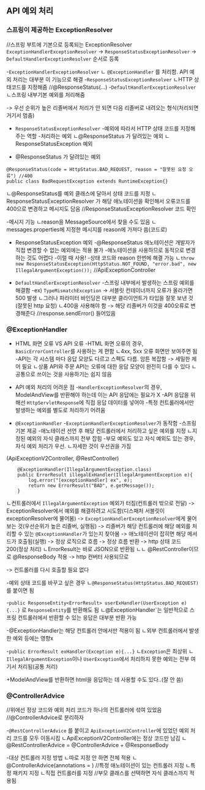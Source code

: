 ## API 예외 처리
### 스프링이 제공하는 ExceptionResolver

//스프링 부트에 기본으로 등록되는 ExceptionResolver
`ExceptionHandlerExceptionResolver` -> `ResponseStatusExceptionResolver` -> `DefaultHandlerExceptionResolver`  순서로 등록

-`ExceptionHandlerExceptionResolver`
ㄴ `@ExceptionHandler` 를 처리함. API 예외 처리는 대부분 이 기능으로 해결
-`ResponseStatusExceptionResolver`
ㄴHTTP 상태코드를 지정해줌 //@ResponseStatus(...)
-`DefaultHandlerExceptionResolver`
ㄴ스프링 내부기본 예외를 처리해줌

-> 우선 순위가 높은 리졸버에서 처리가 안 되면 다음 리졸버로 내려오는 형식(처리되면 거기서 멈춤)

- `ResponseStatusExceptionResolver`
-예외에 따라서 HTTP 상태 코드를 지정해주는 역할
-처리하는 예외
ㄴ@ResponseStatus 가 달려있는 예외
ㄴResponseStatusException 예외

- @ResponseStatus 가 달려있는 예외
```
@ResponseStatus(code = HttpStatus.BAD_REQUEST, reason = "잘못된 요청 오류") //400
public class BadRequestException extends RuntimeException{}
```
ㄴ@ResponseStatus를 예외 클래스에 달아서 상태 코드를 지정
ㄴResponseStatusExceptionResolver 가 해당 애노테이션을 확인해서 오류코드를 400으로 변경하고 메시지도 담음 //ResponseStatusExceptionResolver 코드 확인

-메시지 기능
ㄴreason을 MessageSource에서 찾을 수도 있음 
ㄴmessages.properties에 지정한 메시지를 reason에 가져다 씀(코드로)

- ResponseStatusException 예외
-@ResponseStatus 애노테이션은 개발자가 직접 변경할 수 없는 예외에는 적용 불가
-애노테이션을 사용하므로 동적으로 변경하는 것도 어렵다 
-이럴 때 사용!
-상태 코드와 reason 한번에 해결 가능 
ㄴ`throw new ResponseStatusException(HttpStatus.NOT_FOUND, "error.bad", new IllegalArgumentException());` //ApiExceptionController


- `DefaultHandlerExceptionResolver`
-스프링 내부에서 발생하는 스프링 예외를 해결함
-ex) `TypeMismatchException` -> 서블릿 컨테이너까지 오류가 올라가면 500 발생
ㄴ그러나 파라미터 바인딩은 대부분 클라이언트가 타입을 잘못 보낸 것(잘못된 http 요청)
ㄴ400을 사용해야 함
-> 해당 리졸버가 이것을 400오류로 변경해준다 //response.sendError() 들어있음


### @ExceptionHandler

- HTML 화면 오류 VS API 오류
-HTML 화면 오류의 경우, `BasicErrorController`를 사용하는 게 편함
ㄴ4xx, 5xx 오류 화면만 보여주면 됨
-API는 각 시스템 마다 응답 모양도 다르고 스펙도 다름. 암튼 복잡함 -> 세밀한 제어 필요
ㄴ상품 API와 주문 API는 오류에 대한 응답 모양이 완전히 다를 수 있다
ㄴ공통으로 쓰이는 것을 사용하기는 쉽지 않음

- API 예외 처리의 어려운 점
-`HandlerExceptionResolver`의 경우, ModelAndView를 반환해야 하는데 이는 API 응답에는 필요가 X
-API 응답을 위해선 `HttpServletResponse`에 직접 응답 데이터를 넣어야
-특정 컨트롤러에서만 발생하는 예외를 별도로 처리하기 어려움

- `@ExceptionHandler`
-`ExceptionHandlerExceptionResolver`가 동작함
-스프링 기본 제공
-애노테이션 선언 후 해당 컨트롤러에서 처리하고 싶은 예외를 지정
ㄴ지정된 예외의 자식 클래스까지 전부 잡힘
-부모 예외도 있고 자식 예외도 있는 경우, 자식 예외 처리가 우선.
ㄴ자세한 것이 우선권을 가짐

(ApiExceptionV2Controller, @RestController)
```
    @ExceptionHandler(IllegalArgumentException.class)
    public ErrorResult illegalExHandler(IllegalArgumentException e){
        log.error("[exceptionHandler] ex", e);
        return new ErrorResult("BAD", e.getMessage());
    }
```
ㄴ컨트롤러에서 `IllegalArgumentException` 예외가 터짐(컨트롤러 밖으로 전달)
-> ExceptionResolver에서 예외를 해결하려고 시도함(디스패처 서블릿이 exceptionResolver에 물어봄)
-> `ExceptionHandlerExceptionResolver`에게 물어보는 것(우선순위가 높은 리졸버, 실행됨)
-> 리졸버가 해당 컨트롤러에 해당 예외를 처리할 수 있는 `@ExceptionHandler`가 있는지 찾아봄
-> 애노테이션이 잡히면 해당 메서드가 호출됨(실행)
-> 정상 로직으로 흐름 -> 정상 흐름 반환 -> http 상태 코드 200(정상 처리)
ㄴErrorResult는 바로 JSON으로 반환됨 
ㄴㄴ @RestController이므로 @ResponseBody 적용 -> http 컨버터 사용되므로

-> 컨트롤러를 다시 호출할 필요 없다 

-예외 상태 코드를 바꾸고 싶은 경우
ㄴ`@ResponseStatus(HttpStatus.BAD_REQUEST)`를 붙이면 됨

-`public ResponseEntity<ErrorResult> userExHandler(UserException e){...}` 로 `ResponseEntity`를 반환해도 됨
ㄴ@ExceptionHandler`는 일반적으로 스프링 컨트롤러에서 반환할 수 있는 응답은 대부분 반환 가능

-@ExceptionHandler는 해당 컨트롤러 안에서만 적용이 됨
ㄴ외부 컨트롤러에서 발생한 예외 등에는 영향x

-`public ErrorResult exHandler(Exception e){...}`
ㄴ`Exception`은 최상위
ㄴ`IllegalArgumentException`이나 `UserException`에서 처리하지 못한 예외는 전부 여기서 처리됨(공통 처리)

+ModelAndView를 반환하면 html을 응답하는 데 사용할 수도 있다..(잘 안 씀)


### @ControllerAdvice
//위에선 정상 코드와 예외 처리 코드가 하나의 컨트롤러에 섞여 있었음
//@ControllerAdvice로 분리하자

-`@RestControllerAdvice` 를 붙이고 `ApiExceptionV2Controller`에 있었던 예외 처리 코드를 모두 이동시킴
ㄴApiExceptionV2Controller에는 정상 코드만 남김
ㄴ@RestControllerAdvice = @ControllerAdvice + @ResponseBody

-대상 컨트롤러 지정 방법
ㄴ따로 지정 안 하면 전체 적용
ㄴ@ControllerAdvice(annotations = ) //특정 애노테이션이 있는 컨트롤러 지정
ㄴ특정 패키지 지정
ㄴ직접 컨트롤러를 지정 //부모 클래스를 선택하면 자식 클래스까지 적용됨


